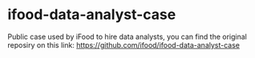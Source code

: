 # ifood-data-analyst-case
Public case used by iFood to hire data analysts, you can find the original reposiry on this link: https://github.com/ifood/ifood-data-analyst-case

